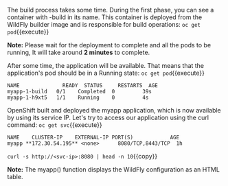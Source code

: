 The build process takes some time. During the first phase, you can see a container with -build in its name. This container is deployed from the WildFly builder image and is responsible for build operations:
`oc get pod`{{execute}}


**Note:** Please wait for the deployment to complete and all the pods to be running, It will take around **2 minutes** to complete.


After some time, the application will be available. That means that the application's pod should be in a Running state:
`oc get pod`{{execute}}


```
NAME              READY  STATUS     RESTARTS  AGE
myapp-1-build   0/1    Completed  0         39s
myapp-1-h9xt5   1/1    Running    0         4s
```

OpenShift built and deployed the myapp application, which is now available by using its service IP. Let's try to access our application using the curl command:
`oc get svc`{{execute}}

```
NAME    CLUSTER-IP    EXTERNAL-IP PORT(S)            AGE
myapp **172.30.54.195** <none>      8080/TCP,8443/TCP  1h
```

`curl -s http://<svc-ip>:8080 | head -n 10`{{copy}}

**Note:** The myapp() function displays the WildFly configuration as an HTML table.